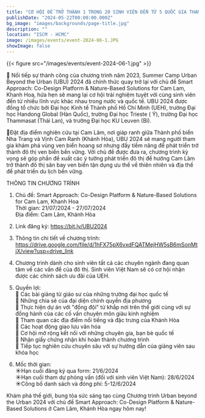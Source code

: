 ```yaml
---
title: "CƠ HỘI ĐỂ TRỞ THÀNH 1 TRONG 20 SINH VIÊN ĐẾN TỪ 5 QUỐC GIA THAM GIA CHƯƠNG TRÌNH SUMMER CAMP URBAN BEYOND THE URBAN (UBU) 2024: CAM LÂM - KHÁNH HÒA!"
publishDate: "2024-05-22T00:00:00.000Z"
bg_image: "images/backgrounds/page-title.jpg"
description: "" 
location: "ISCM - HCMC"
image: /images/events/event-2024-06-1.JPG
showImage: false
---
```


{{< figure src="/images/events/event-2024-06-1.jpg" >}}

🌳 Nối tiếp sự thành công của chương trình năm 2023, Summer Camp Urban Beyond the Urban (UBU)  2024 đã chính thức quay trở lại với chủ đề Smart Approach: Co-Design Platform & Nature-Based Solutions for Cam Lam, Khanh Hoa, hứa hẹn sẽ mang lại cơ hội trải nghiệm tuyệt vời cùng sinh viên đến từ nhiều lĩnh vực khác nhau trong nước và quốc tế. UBU 2024 được đồng tổ chức bởi Đại học Kinh tế Thành phố Hồ Chí Minh (UEH), trường Đại học Handong Global (Hàn Quốc), trường Đại học Trieste ( Ý), trường Đại học Thammasat (Thái Lan), và trường Đại học KU Leuven (Bỉ). 

🌊Đặt địa điểm nghiên cứu tại Cam Lâm, nơi giáp ranh giữa Thành phố biển Nha Trang và Vịnh Cam Ranh (Khánh Hòa), UBU 2024 sẽ mang người tham gia khám phá vùng ven biển hoang sơ nhưng đầy tiềm năng để phát triển trở thành đô thị ven biển bền vững. Với chủ đề được đưa ra, chương trình kỳ vọng sẽ góp phần đề xuất các ý tưởng phát triển đô thị để hướng Cam Lâm trở thành đô thị sân bay ven biển tận dụng ưu thế về thiên nhiên và địa thế để phát triển du lịch bền vững.

THÔNG TIN CHƯƠNG TRÌNH
1. Chủ đề: Smart Approach: Co-Design Platform & Nature-Based Solutions for Cam Lam, Khanh Hoa<br>
Thời gian: 21/07/2024 - 27/07/2024<br>
Địa điểm: Cam Lâm, Khánh Hòa

2. Link đăng ký: https://bit.ly/UBU2024<br>

3. Thông tin chi tiết về chương trình: 
https://drive.google.com/file/d/1hFX75pX6vxdFQATMejHW5sB6mSonMtjX/view?usp=drive_link 

4. Chương trình dành cho sinh viên tất cả các chuyên ngành đang quan tâm về các vấn đề của đô thị. Sinh viên Việt Nam sẽ có cơ hội nhận được các chính sách ưu đãi của UEH.

5. Quyền lợi: <br>
🌊 Các bài giảng từ giáo sư của những trường đại học quốc tế<br>
🌊 Những chia sẻ của đại diện chính quyền địa phương<br>
🌊 Thực hiện dự án với "đồng đội" từ khắp nơi trên thế giới cùng với sự đồng hành của các cố vấn chuyên môn giàu kinh nghiệm<br>
🌊 Tham quan các địa điểm nổi tiếng và đặc trưng của Khánh Hòa<br>
🌊 Các hoạt động giao lưu văn hóa<br>
🌊 Cơ hội mở rộng kết nối với những chuyên gia, bạn bè quốc tế<br>
🌊 Nhận giấy chứng nhận khi hoàn thành chương trình<br>
🌊 Tiếp tục nghiên cứu chuyên sâu với sự hướng dẫn của giảng viên sau khóa học<br>

6. Mốc thời gian:<br>
☀️Hạn cuối đăng ký qua form: 21/6/2024<br>
☀️Hạn cuối tham dự phỏng vấn (đối với sinh viên Việt Nam): 28/6/2024<br>
☀️Công bố danh sách và đóng phí: 5-12/6/2024<br>

Khám phá thế giới, bung tỏa sức sáng tạo cùng Chương trình Urban beyond the Urban 2024 với chủ đề Smart Approach: Co-Design Platform & Nature-Based Solutions ở Cam Lâm, Khánh Hòa ngay hôm nay!




